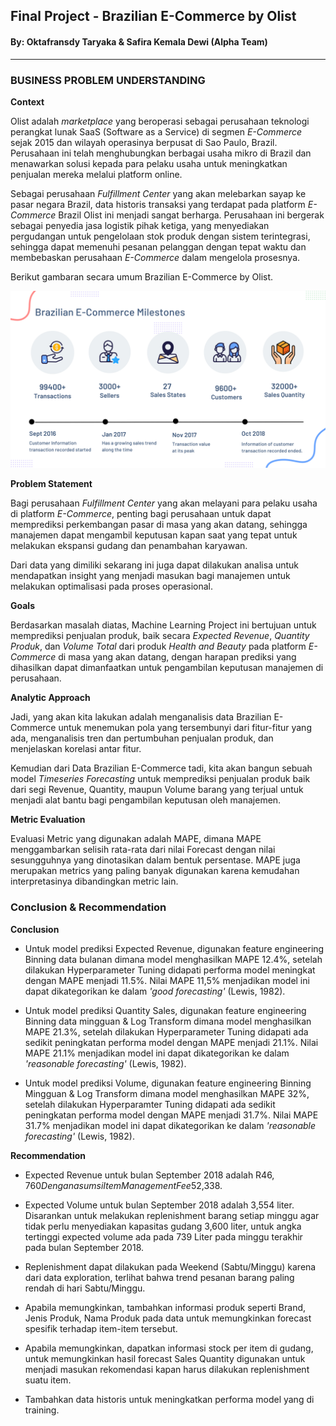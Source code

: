 ## Final Project - Brazilian E-Commerce by Olist
#### By: Oktafransdy Taryaka & Safira Kemala Dewi (Alpha Team)
<hr>

<!-- ABOUT THE PROJECT -->
### BUSINESS PROBLEM UNDERSTANDING

**Context**

Olist adalah *marketplace* yang beroperasi sebagai perusahaan teknologi perangkat lunak SaaS (Software as a Service) di segmen *E-Commerce* sejak 2015 dan wilayah operasinya berpusat di Sao Paulo, Brazil. Perusahaan ini telah menghubungkan berbagai usaha mikro di Brazil dan menawarkan solusi kepada para pelaku usaha untuk meningkatkan penjualan mereka melalui platform online. 

Sebagai perusahaan <i>Fulfillment Center</i> yang akan melebarkan sayap ke pasar negara Brazil, data historis transaksi yang terdapat pada platform <i>E-Commerce</i> Brazil Olist ini menjadi sangat berharga. Perusahaan ini bergerak sebagai penyedia jasa logistik pihak ketiga, yang menyediakan pergudangan untuk pengelolaan stok produk dengan sistem terintegrasi, sehingga dapat memenuhi pesanan pelanggan dengan tepat waktu dan membebaskan perusahaan <i>E-Commerce</i> dalam mengelola prosesnya. 

Berikut gambaran secara umum Brazilian E-Commerce by Olist.

![Overview](https://github.com/PurwadhikaDev/AlphaTeam_JC_DS_VL_06_FinalProject/blob/4f661ae398a79c8acde147a9ff0d072056df9a83/Brazilian%20E-Commerce%20Milestones.png?raw=True)

**Problem Statement**

Bagi perusahaan <i>Fulfillment Center</i> yang akan melayani para pelaku usaha di platform <i>E-Commerce</i>, penting bagi perusahaan untuk dapat memprediksi perkembangan pasar di masa yang akan datang, sehingga manajemen dapat mengambil keputusan kapan saat yang tepat untuk melakukan ekspansi gudang dan penambahan karyawan.

Dari data yang dimiliki sekarang ini juga dapat dilakukan analisa untuk mendapatkan insight yang menjadi masukan bagi manajemen untuk melakukan optimalisasi pada proses operasional. 

**Goals**

Berdasarkan masalah diatas, Machine Learning Project ini bertujuan untuk memprediksi penjualan produk, baik secara *Expected Revenue*, *Quantity Produk*, dan *Volume Total* dari produk *Health and Beauty* pada platform <i>E-Commerce</i> di masa yang akan datang, dengan harapan prediksi yang dihasilkan dapat dimanfaatkan untuk pengambilan keputusan manajemen di perusahaan. 

**Analytic Approach**

Jadi, yang akan kita lakukan adalah menganalisis data Brazilian E-Commerce untuk menemukan pola yang tersembunyi dari fitur-fitur yang ada, menganalisis tren dan pertumbuhan penjualan produk, dan menjelaskan korelasi antar fitur.

Kemudian dari Data Brazilian E-Commerce tadi, kita akan bangun sebuah model *Timeseries Forecasting* untuk memprediksi penjualan produk baik dari segi Revenue, Quantity, maupun Volume barang yang terjual untuk menjadi alat bantu bagi pengambilan keputusan oleh manajemen.


**Metric Evaluation**

Evaluasi Metric yang digunakan adalah MAPE, dimana MAPE menggambarkan selisih rata-rata dari nilai Forecast dengan nilai sesungguhnya yang dinotasikan dalam bentuk persentase. MAPE juga merupakan metrics yang paling banyak digunakan karena kemudahan interpretasinya dibandingkan metric lain.


### **Conclusion & Recommendation**

**Conclusion**

* Untuk model prediksi Expected Revenue, digunakan feature engineering Binning data bulanan dimana model menghasilkan MAPE 12.4%, setelah dilakukan Hyperparameter Tuning didapati performa model meningkat dengan MAPE menjadi 11.5%. Nilai MAPE 11,5% menjadikan model ini dapat dikategorikan ke dalam *'good forecasting'* (Lewis, 1982).

* Untuk model prediksi Quantity Sales, digunakan feature engineering Binning data mingguan & Log Transform dimana model menghasilkan MAPE 21.3%, setelah dilakukan Hyperparameter Tuning didapati ada sedikit peningkatan performa model dengan MAPE menjadi 21.1%. Nilai MAPE 21.1% menjadikan model ini dapat dikategorikan ke dalam *'reasonable forecasting'* (Lewis, 1982).

* Untuk model prediksi Volume, digunakan feature engineering Binning Mingguan & Log Transform dimana model menghasilkan MAPE 32%, setelah dilakukan Hyperparamter Tuning didapati ada sedikit peningkatan performa model dengan MAPE menjadi 31.7%. Nilai MAPE 31.7% menjadikan model ini dapat dikategorikan ke dalam *'reasonable forecasting'* (Lewis, 1982).


**Recommendation**

* Expected Revenue untuk bulan September 2018 adalah R$46,760 Dengan asumsi Item Management Fee 5%, maka expected income dari perusahaan adalah R$2,338.

* Expected Volume untuk bulan September 2018 adalah 3,554 liter. Disarankan untuk melakukan replenishment barang setiap minggu agar tidak perlu menyediakan kapasitas gudang 3,600 liter, untuk angka tertinggi expected volume ada pada 739 Liter pada minggu terakhir pada bulan September 2018.

* Replenishment dapat dilakukan pada Weekend (Sabtu/Minggu) karena dari data exploration, terlihat bahwa trend pesanan barang paling rendah di hari Sabtu/Minggu.

* Apabila memungkinkan, tambahkan informasi produk seperti Brand, Jenis Produk, Nama Produk pada data untuk memungkinkan forecast spesifik terhadap item-item tersebut.

* Apabila memungkinkan, dapatkan informasi stock per item di gudang, untuk memungkinkan hasil forecast Sales Quantity digunakan untuk menjadi masukan rekomendasi kapan harus dilakukan replenishment suatu item.

* Tambahkan data historis untuk meningkatkan performa model yang di training.
